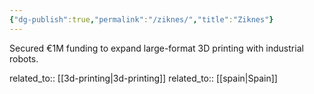 ```yaml
---
{"dg-publish":true,"permalink":"/ziknes/","title":"Ziknes"}
---
```



Secured €1M funding to expand large-format 3D printing with industrial robots.

related_to:: [[3d-printing\|3d-printing]]
related_to:: [[spain\|Spain]]
